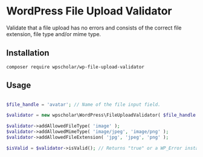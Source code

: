 # WordPress File Upload Validator

Validate that a file upload has no errors and consists of the correct file extension, file type and/or mime type.

## Installation

```shell
composer require wpscholar/wp-file-upload-validator
```

## Usage 

```php

$file_handle = 'avatar'; // Name of the file input field.

$validator = new wpscholar\WordPress\FileUploadValidator( $file_handle );

$validator->addAllowedFileType( 'image' );
$validator->addAllowedMimeType( 'image/jpeg', 'image/png' );
$validator->addAllowedFileExtension( 'jpg', 'jpeg', 'png' );

$isValid = $validator->isValid(); // Returns "true" or a WP_Error instance containing the error message.

```
